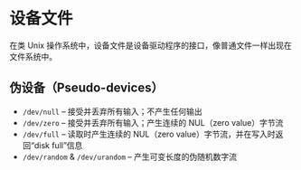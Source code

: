 # 设备文件

在类 Unix 操作系统中，设备文件是设备驱动程序的接口，像普通文件一样出现在文件系统中。

## 伪设备（Pseudo-devices）

* `/dev/null` – 接受并丢弃所有输入；不产生任何输出
* `/dev/zero` – 接受并丢弃所有输入；产生连续的 NUL（zero value）字节流
* `/dev/full` – 读取时产生连续的 NUL（zero value）字节流，并在写入时返回“disk full”信息
* `/dev/random` & `/dev/urandom` – 产生可变长度的伪随机数字流